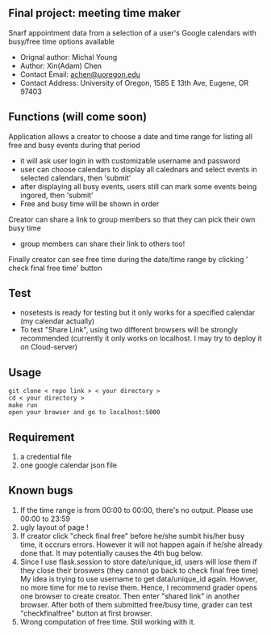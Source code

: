 ## Final project: meeting time maker 

Snarf appointment data from a selection of a user's Google calendars with busy/free time options available

- Orignal author: Michal Young
- Author: Xin(Adam) Chen
- Contact Email: achen@uoregon.edu
- Contact Address: University of Oregon, 1585 E 13th Ave, Eugene, OR 97403

## Functions (will come soon)

Application allows a creator to choose a date and time range for listing all free and busy events during that period

- it will ask user login in with customizable username and password
- user can choose calendars to display all calednars and select events in selected calendars, then 'submit'
- after displaying all busy events, users still can mark some events being ingored, then 'submit'
- Free and busy time will be shown in order

Creator can share a link to group members so that they can pick their own busy time

- group members can share their link to others too!

Finally creator can see free time during the date/time range by clicking ' check final free time' button

## Test

- nosetests is ready for testing but it only works for a specified calendar (my calendar actually)
- To test "Share Link", using two different browsers will be strongly recommended (currently it only works on localhost. I may try to deploy it on Cloud-server)
## Usage

```
git clone < repo link > < your directory >
cd < your directory >
make run
open your browser and go to localhost:5000
```

## Requirement

1. a credential file
2. one google calendar json file

## Known bugs
1. If the time range is from 00:00 to 00:00, there's no output. Please use 00:00 to 23:59
2. ugly layout of page !
3. If creator click "check final free" before he/she sumbit his/her busy time, it occrurs errors. However it will not happen again if he/she already done that. It may potentially causes the 4th bug below.
4. Since I use flask.session to store date/unique_id, users will lose them if they close their broswers (they cannot go back to check final free time)
   My idea is trying to use username to get data/unique_id again. Howver, no more time for me to revise them. Hence, I recommend grader opens one browser to create creator. Then enter "shared link" in another browser. After both of them submitted free/busy time, grader can test "checkfinalfree" button at first browser.
5. Wrong computation of free time. Still working with it.
